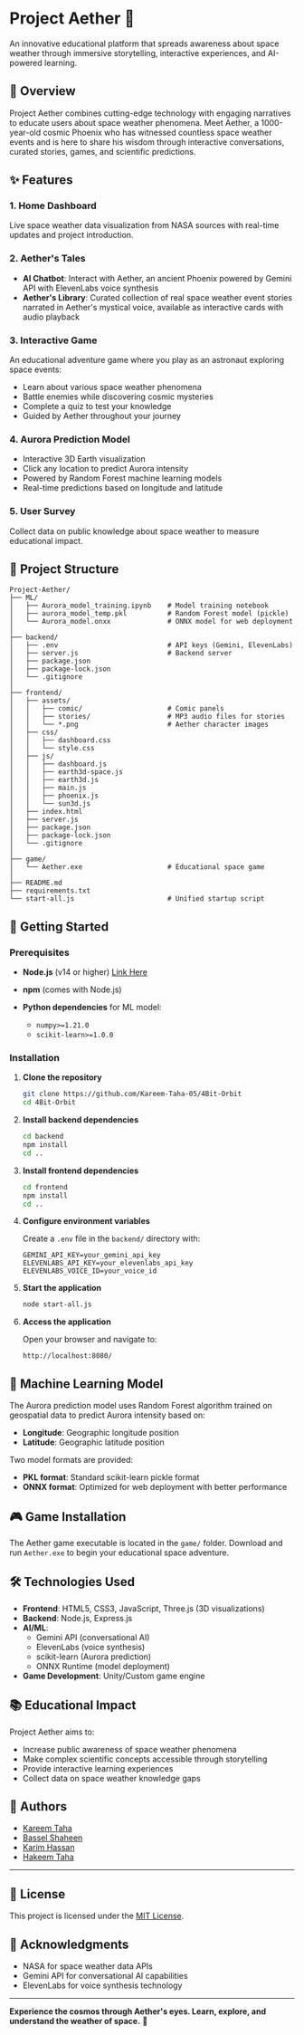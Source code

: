 # Project Aether 🌌

An innovative educational platform that spreads awareness about space weather through immersive storytelling, interactive experiences, and AI-powered learning.

## 🌟 Overview

Project Aether combines cutting-edge technology with engaging narratives to educate users about space weather phenomena. Meet Aether, a 1000-year-old cosmic Phoenix who has witnessed countless space weather events and is here to share his wisdom through interactive conversations, curated stories, games, and scientific predictions.

## ✨ Features

### 1. **Home Dashboard**
Live space weather data visualization from NASA sources with real-time updates and project introduction.

### 2. **Aether's Tales**
- **AI Chatbot**: Interact with Aether, an ancient Phoenix powered by Gemini API with ElevenLabs voice synthesis
- **Aether's Library**: Curated collection of real space weather event stories narrated in Aether's mystical voice, available as interactive cards with audio playback

### 3. **Interactive Game**
An educational adventure game where you play as an astronaut exploring space events:
- Learn about various space weather phenomena
- Battle enemies while discovering cosmic mysteries
- Complete a quiz to test your knowledge
- Guided by Aether throughout your journey

### 4. **Aurora Prediction Model**
- Interactive 3D Earth visualization
- Click any location to predict Aurora intensity
- Powered by Random Forest machine learning models
- Real-time predictions based on longitude and latitude

### 5. **User Survey**
Collect data on public knowledge about space weather to measure educational impact.

## 📁 Project Structure

```
Project-Aether/
├── ML/
│   ├── Aurora_model_training.ipynb    # Model training notebook
│   ├── aurora_model_temp.pkl          # Random Forest model (pickle)
│   └── Aurora_model.onxx              # ONNX model for web deployment
│
├── backend/
│   ├── .env                           # API keys (Gemini, ElevenLabs)
│   ├── server.js                      # Backend server
│   ├── package.json
│   ├── package-lock.json
│   └── .gitignore
│
├── frontend/
│   ├── assets/
│   │   ├── comic/                     # Comic panels
│   │   ├── stories/                   # MP3 audio files for stories
│   │   └── *.png                      # Aether character images
│   ├── css/
│   │   ├── dashboard.css
│   │   └── style.css
│   ├── js/
│   │   ├── dashboard.js
│   │   ├── earth3d-space.js
│   │   ├── earth3d.js
│   │   ├── main.js
│   │   ├── phoenix.js
│   │   └── sun3d.js
│   ├── index.html
│   ├── server.js
│   ├── package.json
│   ├── package-lock.json
│   └── .gitignore
│
├── game/
│   └── Aether.exe                     # Educational space game
│
├── README.md
├── requirements.txt
└── start-all.js                       # Unified startup script
```

## 🚀 Getting Started

### Prerequisites

- **Node.js** (v14 or higher) [Link Here](https://nodejs.org/dist/v22.20.0/node-v22.20.0-x64.msi)
- **npm** (comes with Node.js)

- **Python dependencies** for ML model:
  - `numpy>=1.21.0`
  - `scikit-learn>=1.0.0`
  

### Installation

1. **Clone the repository**
   ```bash
   git clone https://github.com/Kareem-Taha-05/4Bit-Orbit
   cd 4Bit-Orbit
   ```

2. **Install backend dependencies**
   ```bash
   cd backend
   npm install
   cd ..
   ```

3. **Install frontend dependencies**
   ```bash
   cd frontend
   npm install
   cd ..
   ```

4. **Configure environment variables**
   
   Create a `.env` file in the `backend/` directory with:
   ```
   GEMINI_API_KEY=your_gemini_api_key
   ELEVENLABS_API_KEY=your_elevenlabs_api_key
   ELEVENLABS_VOICE_ID=your_voice_id
   ```

5. **Start the application**
   ```bash
   node start-all.js
   ```

6. **Access the application**
   
   Open your browser and navigate to:
   ```
   http://localhost:8080/
   ```

## 🤖 Machine Learning Model

The Aurora prediction model uses Random Forest algorithm trained on geospatial data to predict Aurora intensity based on:
- **Longitude**: Geographic longitude position
- **Latitude**: Geographic latitude position

Two model formats are provided:
- **PKL format**: Standard scikit-learn pickle format
- **ONNX format**: Optimized for web deployment with better performance

## 🎮 Game Installation

The Aether game executable is located in the `game/` folder. Download and run `Aether.exe` to begin your educational space adventure.

## 🛠️ Technologies Used

- **Frontend**: HTML5, CSS3, JavaScript, Three.js (3D visualizations)
- **Backend**: Node.js, Express.js
- **AI/ML**: 
  - Gemini API (conversational AI)
  - ElevenLabs (voice synthesis)
  - scikit-learn (Aurora prediction)
  - ONNX Runtime (model deployment)
- **Game Development**: Unity/Custom game engine

## 📚 Educational Impact

Project Aether aims to:
- Increase public awareness of space weather phenomena
- Make complex scientific concepts accessible through storytelling
- Provide interactive learning experiences
- Collect data on space weather knowledge gaps

## 👥 Authors

- [Kareem Taha](https://github.com/Kareem-Taha-05)  
- [Bassel Shaheen](https://github.com/BasselShaheen06)  
- [Karim Hassan](https://github.com/karimhassan-808)  
- [Hakeem Taha](https://github.com/Hakeem-Taha-06)  

---

## 📄 License

This project is licensed under the [MIT License](LICENSE).


## 🙏 Acknowledgments

- NASA for space weather data APIs
- Gemini API for conversational AI capabilities
- ElevenLabs for voice synthesis technology

---

**Experience the cosmos through Aether's eyes. Learn, explore, and understand the weather of space.** 🌠

